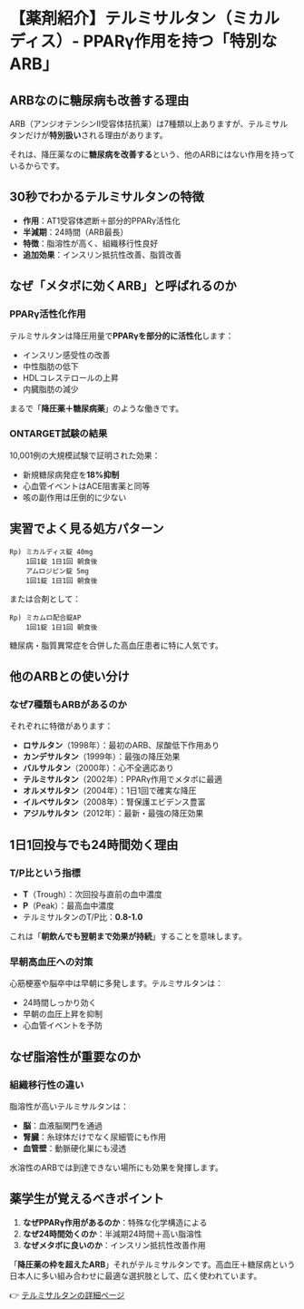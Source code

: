# 【薬剤紹介】テルミサルタン（ミカルディス）- PPARγ作用を持つ「特別なARB」

## ARBなのに糖尿病も改善する理由

ARB（アンジオテンシンII受容体拮抗薬）は7種類以上ありますが、テルミサルタンだけが**特別扱い**される理由があります。

それは、降圧薬なのに**糖尿病を改善する**という、他のARBにはない作用を持っているからです。

## 30秒でわかるテルミサルタンの特徴

- **作用**：AT1受容体遮断＋部分的PPARγ活性化
- **半減期**：24時間（ARB最長）
- **特徴**：脂溶性が高く、組織移行性良好
- **追加効果**：インスリン抵抗性改善、脂質改善

## なぜ「メタボに効くARB」と呼ばれるのか

### PPARγ活性化作用

テルミサルタンは降圧用量で**PPARγを部分的に活性化**します：

- インスリン感受性の改善
- 中性脂肪の低下
- HDLコレステロールの上昇
- 内臓脂肪の減少

まるで「**降圧薬＋糖尿病薬**」のような働きです。

### ONTARGET試験の結果

10,001例の大規模試験で証明された効果：
- 新規糖尿病発症を**18%抑制**
- 心血管イベントはACE阻害薬と同等
- 咳の副作用は圧倒的に少ない

## 実習でよく見る処方パターン

```
Rp) ミカルディス錠 40mg
    1回1錠 1日1回 朝食後
    アムロジピン錠 5mg
    1回1錠 1日1回 朝食後
```

または合剤として：
```
Rp) ミカムロ配合錠AP
    1回1錠 1日1回 朝食後
```

糖尿病・脂質異常症を合併した高血圧患者に特に人気です。

## 他のARBとの使い分け

### なぜ7種類もARBがあるのか

それぞれに特徴があります：

- **ロサルタン**（1998年）：最初のARB、尿酸低下作用あり
- **カンデサルタン**（1999年）：最強の降圧効果
- **バルサルタン**（2000年）：心不全適応あり
- **テルミサルタン**（2002年）：PPARγ作用でメタボに最適
- **オルメサルタン**（2004年）：1日1回で確実な降圧
- **イルベサルタン**（2008年）：腎保護エビデンス豊富
- **アジルサルタン**（2012年）：最新・最強の降圧効果

## 1日1回投与でも24時間効く理由

### T/P比という指標

- **T**（Trough）：次回投与直前の血中濃度
- **P**（Peak）：最高血中濃度
- テルミサルタンのT/P比：**0.8-1.0**

これは「**朝飲んでも翌朝まで効果が持続**」することを意味します。

### 早朝高血圧への対策

心筋梗塞や脳卒中は早朝に多発します。テルミサルタンは：
- 24時間しっかり効く
- 早朝の血圧上昇を抑制
- 心血管イベントを予防

## なぜ脂溶性が重要なのか

### 組織移行性の違い

脂溶性が高いテルミサルタンは：
- **脳**：血液脳関門を通過
- **腎臓**：糸球体だけでなく尿細管にも作用
- **血管壁**：動脈硬化巣にも浸透

水溶性のARBでは到達できない場所にも効果を発揮します。

## 薬学生が覚えるべきポイント

1. **なぜPPARγ作用があるのか**：特殊な化学構造による
2. **なぜ24時間効くのか**：半減期24時間＋高い脂溶性
3. **なぜメタボに良いのか**：インスリン抵抗性改善作用

「**降圧薬の枠を超えたARB**」それがテルミサルタンです。高血圧＋糖尿病という日本人に多い組み合わせに最適な選択肢として、広く使われています。

👉 [テルミサルタンの詳細ページ](https://penwitmi.github.io/okusuri_note/drugs/telmisartan.html)